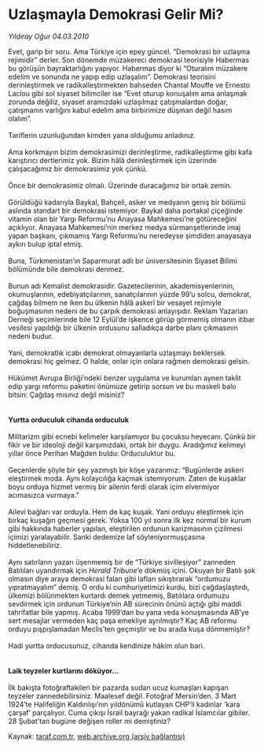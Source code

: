 # Uzlaşmayla Demokrasi Gelir Mi?

*Yıldıray Oğur  04.03.2010*

<div class="yazi"><p>Evet, garip bir soru. Ama Türkiye için epey güncel. “Demokrasi bir uzlaşma rejimidir” derler. Son dönemde müzakereci demokrasi teorisiyle Habermas bu görüşün bayraktarlığını yapıyor. Habermas diyor ki “Oturalım müzakere edelim ve sonunda ne yapıp edip uzlaşalım”. Demokrasi teorisini derinleştirmek ve radikalleştirmekten bahseden Chantal Mouffe ve Ernesto Laclou gibi sol siyaset bilimciler ise “Evet oturup konuşalım ama anlaşmak zorunda değiliz, siyaset aramızdaki uzlaşılmaz çatışmalardan doğar, çatışmanın varlığını kabul edelim ama birbirimize düşman değil hasım olalım”. <br/><br/>Tariflerin uzunluğundan kimden yana olduğumu anladınız. <br/><br/>Ama korkmayın bizim demokrasimizi derinleştirme, radikalleştirme gibi kafa karıştırıcı dertlerimiz yok. Bizim hâlâ derinleştirmek için üzerinde çalışacağımız bir demokrasimiz yok çünkü. <br/><br/>Önce bir demokrasimiz olmalı. Üzerinde duracağımız bir ortak zemin. <br/><br/>Görüldüğü kadarıyla Baykal, Bahçeli, asker ve medyanın geniş bir bölümü aslında standart bir demokrasi istemiyor. Baykal daha portakal çiçeğinde vitamin olan bir Yargı Reformu’nu Anayasa Mahkemesi’ne götüreceğini açıklıyor. Anayasa Mahkemesi’nin merkez medya sürmanşetlerinde imaj yapan başkanı, çıkmamış Yargı Reformu’nu neredeyse şimdiden anayasaya aykırı bulup iptal etmiş. <br/><br/>Buna, Türkmenistan’ın Saparmurat adlı bir üniversitesinin Siyaset Bilimi bölümünde bile demokrasi denmez. <br/><br/>Bunun adı Kemalist demokrasidir. Gazetecilerinin, akademisyenlerinin, okumuşlarının, edebiyatçılarının, sanatçılarının yüzde 99’u solcu, demokrat, çağdaş bilmem ne iken bu ülkenin hâlâ askerî bir vesayet rejimiyle boğuşmasının nedeni de bu çarpık demokrasi anlayışıdır. Reklam Yazarları Derneği seçimlerinde bile 12 Eylül’de işkence görüp görmemiş olmanın itibar vesilesi yapıldığı bir ülkenin ordusunu salladıkça darbe planı çıkmasının nedeni budur. <br/><br/>Yani, demokratlık icabı demokrat olmayanlarla uzlaşmayı beklersek demokrasi hiç gelmez. O halde, onlar için onlara rağmen demokrasi gelsin. <br/><br/>Hükümet Avrupa Birliği’ndeki benzer uygulama ve kurumları aynen taklit edip yargı reformu paketini önümüze getirip sorsun ve bu maskeli balo bitsin: Çağdaş mısınız değil misiniz?<b> <br/><br/><br/>Yurtta orduculuk cihanda orduculuk </b><br/><br/>Militarizm gibi ecnebi kelimeler karşılamıyor bu çocuksu heyecanı. Çünkü bir fikir ve bir ideoloji değil karşımızdaki, ortak bir duygu. Aradığımız kelimeyi yıllar önce Perihan Mağden buldu: Orduculuktur bu. <br/><br/>Geçenlerde şöyle bir şey yazmıştı bir köşe yazarımız: “Bugünlerde askeri eleştirmek moda. Aynı kolaycılığa kaçmak istemiyorum. Zaten de kuşaklar boyu orduya hizmet vermiş bir ailenin ferdi olarak içim elvermiyor acımasızca vurmaya.” <br/><br/>Ailevi bağları var orduyla. Hem de kaç kuşak. Yani orduyu eleştirmek için birkaç kuşağın geçmesi gerek. Yoksa 100 yıl sonra ilk kez normal bir kurum gibi hakkında haberler yapılan, eleştirilen ordunun karizmasının çizilmesi içimizi yaralayabilir. Sanki dedemize laf söyleniyormuşçasına hiddetlenebiliriz. <br/><br/>Aynı satırların yazarı üşenmemiş bir de “Türkiye sivilleşiyor” zanneden Batılıları uyandırmak için <i>Herald Tribune</i>’e dökmüş içini. Okuyan bir Batılı şok olmasın diye araya demokrasi falan gibi lafları sıkıştırarak “ordumuzu yıpratmayalım” demiş. O ordu ki cumhuriyetimizi kurdu, bizi çağdaşlaştırdı, ülkemizi bölünmekten kurtardı demek yetmemiş, Batılılara ordumuzu sevdirmek için ordunun Türkiye’nin AB sürecinin önünü açtığı gibi maddi tahrifatlar bile yapmış. Acaba 1999’dan bu yana veda konuşmasında AB’ye sert mesajlar vermeden kaç paşa emekliye ayrılmıştır? Kaç AB reformu orduyu pışpışlamadan Meclis’ten geçmiştir ve bu arada kuşa dönmemiştir? <br/><br/>Hadi yurtta orducusunuz, cihanda kendinize hâkim olun bari. <b><br/><br/><br/>Laik teyzeler kurtlarını döküyor...</b> <br/><br/>İlk bakışta fotoğraftakileri bir pazarda sudan ucuz kumaşları kapışan teyzeler zannedebilirsiniz. Maalesef değil. Fotoğraf Mersin’den. 3 Mart 1924’te Halifeliğin Kaldırılışı’nın yıldönümü kutlayan CHP’li kadınlar ‘kara çarşaf’ parçalıyor. Cuma çıkışı İsrail bayrağı yakan radikal İslamcılar gibiler. 28 Şubat’tan bugüne değişen roller mi demiştiniz?</p></div>

Kaynak: [taraf.com.tr](http://www.taraf.com.tr:80/yildiray-ogur/makale-uzlasmayla-demokrasi-gelir-mi.htm), [web.archive.org (arşiv bağlantısı)](http://web.archive.org/web/20100511080237/http://www.taraf.com.tr:80/yildiray-ogur/makale-uzlasmayla-demokrasi-gelir-mi.htm)
